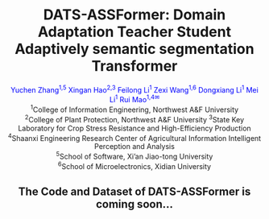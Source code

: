 <div align="center">
<h1>DATS-ASSFormer: Domain Adaptation Teacher Student Adaptively semantic segmentation Transformer</h1>

<div>
    <a style="color: blue;">Yuchen Zhang<sup>1,5</sup></a>
    <a style="color: blue;">Xingan Hao<sup>2,3</sup></a>
    <a style="color: blue;">Feilong Li<sup>1</sup></a>
    <a style="color: blue;">Zexi Wang<sup>1,6</sup></a>
    <a style="color: blue;">Dongxiang Li<sup>1</sup></a>
    <a style="color: blue;">Mei Li<sup>1</sup></a>
    <a style="color: blue;">Rui Mao<sup>1,4</sup><sup>✉</sup></a>
</div>

  



<div>
    <sup>1</sup>College of Information Engineering, Northwest A&F University
    <br>
    <sup>2</sup>College of Plant Protection, Northwest A&F University
    <sup>3</sup>State Key Laboratory for Crop Stress Resistance and High-Efficiency Production
    <br>
    <sup>4</sup>Shaanxi Engineering Research Center of Agricultural Information Intelligent Perception and Analysis
    <br>
    <sup>5</sup>School of Software, Xi’an Jiao-tong University
    <br>
    <sup>6</sup>School of Microelectronics, Xidian University
</div>



## The Code and Dataset of DATS-ASSFormer is coming soon...


